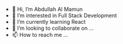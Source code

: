 - 👋 Hi, I’m Abdullah Al Mamun
- 👀 I’m interested in Full Stack Development
- 🌱 I’m currently learning React
- 💞️ I’m looking to collaborate on ...
- 📫 How to reach me ...

<!---
Abdullah4597/Abdullah4597 is a ✨ special ✨ repository because its `README.md` (this file) appears on your GitHub profile.
You can click the Preview link to take a look at your changes.
--->
